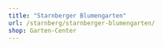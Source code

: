 ```yaml
---
title: "Starnberger Blumengarten"
url: /starnberg/starnberger-blumengarten/
shop: Garten-Center
---
```

